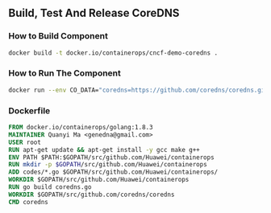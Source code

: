 ## Build, Test And Release CoreDNS

### How to Build Component
```bash
docker build -t docker.io/containerops/cncf-demo-coredns .
```

### How to Run The Component
```bash
docker run --env CO_DATA="coredns=https://github.com/coredns/coredns.git action=build release=hub.opshub.sh/containerops/cncf-demo/demo" docker.io/containerops/cncf-demo-coredns:latest
```

### Dockerfile
```dockerfile
FROM docker.io/containerops/golang:1.8.3
MAINTAINER Quanyi Ma <genedna@gmail.com>
USER root
RUN apt-get update && apt-get install -y gcc make g++
ENV PATH $PATH:$GOPATH/src/github.com/Huawei/containerops
RUN mkdir -p $GOPATH/src/github.com/Huawei/containerops
ADD codes/*.go $GOPATH/src/github.com/Huawei/containerops/
WORKDIR $GOPATH/src/github.com/Huawei/containerops
RUN go build coredns.go
WORKDIR $GOPATH/src/github.com/coredns/coredns
CMD coredns
```